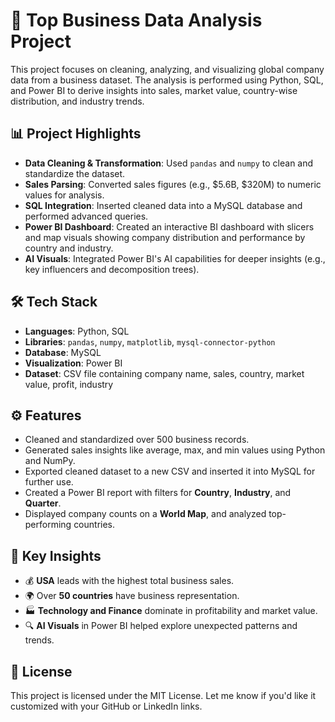 # 🏢 Top Business Data Analysis Project

This project focuses on cleaning, analyzing, and visualizing global company data from a business dataset. The analysis is performed using Python, SQL, and Power BI to derive insights into sales, market value, country-wise distribution, and industry trends.

## 📊 Project Highlights

- **Data Cleaning & Transformation**: Used `pandas` and `numpy` to clean and standardize the dataset.
- **Sales Parsing**: Converted sales figures (e.g., $5.6B, $320M) to numeric values for analysis.
- **SQL Integration**: Inserted cleaned data into a MySQL database and performed advanced queries.
- **Power BI Dashboard**: Created an interactive BI dashboard with slicers and map visuals showing company distribution and performance by country and industry.
- **AI Visuals**: Integrated Power BI's AI capabilities for deeper insights (e.g., key influencers and decomposition trees).

## 🛠️ Tech Stack

- **Languages**: Python, SQL
- **Libraries**: `pandas`, `numpy`, `matplotlib`, `mysql-connector-python`
- **Database**: MySQL
- **Visualization**: Power BI
- **Dataset**: CSV file containing company name, sales, country, market value, profit, industry

## ⚙️ Features

- Cleaned and standardized over 500 business records.
- Generated sales insights like average, max, and min values using Python and NumPy.
- Exported cleaned dataset to a new CSV and inserted it into MySQL for further use.
- Created a Power BI report with filters for **Country**, **Industry**, and **Quarter**.
- Displayed company counts on a **World Map**, and analyzed top-performing countries.

## 🧠 Key Insights

- 💰 **USA** leads with the highest total business sales.
- 🌍 Over **50 countries** have business representation.
- 🏭 **Technology and Finance** dominate in profitability and market value.
- 🔍 **AI Visuals** in Power BI helped explore unexpected patterns and trends.

## 📄 License
This project is licensed under the MIT License.
Let me know if you'd like it customized with your GitHub or LinkedIn links.
